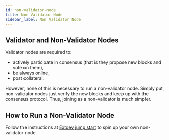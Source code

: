 ```yaml
---
id: non-validator-node
title: Non Validator Node
sidebar_label: Non Validator Node
---
```


## Validator and Non-Validator Nodes

Validator nodes are required to:

- actively participate in consensus (that is they propose new blocks and vote on them),
- be always online,
- post collateral.

However, none of this is necessary to run a non-validator node. Simply put, non-validator nodes just verify the new blocks and keep up with the consensus protocol. Thus, joining as a non-validator is much simpler.

## How to Run a Non-Validator Node

Follow the instructions at [Extdev jump start](jump-start-extdev-plasma-us1.html) to spin up your own non-validator node.
